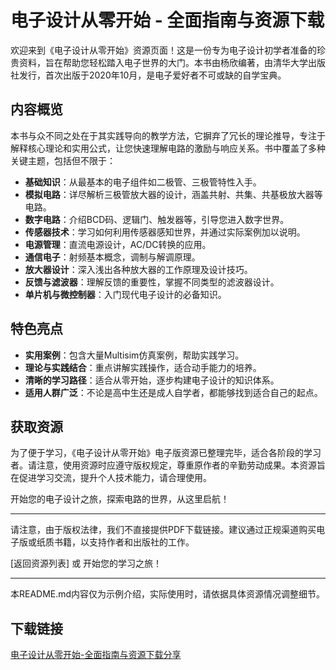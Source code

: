 # 电子设计从零开始 - 全面指南与资源下载

欢迎来到《电子设计从零开始》资源页面！这是一份专为电子设计初学者准备的珍贵资料，旨在帮助您轻松踏入电子世界的大门。本书由杨欣编著，由清华大学出版社发行，首次出版于2020年10月，是电子爱好者不可或缺的自学宝典。

## 内容概览

本书与众不同之处在于其实践导向的教学方法，它摒弃了冗长的理论推导，专注于解释核心理论和实用公式，让您快速理解电路的激励与响应关系。书中覆盖了多种关键主题，包括但不限于：

- **基础知识**：从最基本的电子组件如二极管、三极管特性入手。
- **模拟电路**：详尽解析三极管放大器的设计，涵盖共射、共集、共基极放大器等电路。
- **数字电路**：介绍BCD码、逻辑门、触发器等，引导您进入数字世界。
- **传感器技术**：学习如何利用传感器感知世界，并通过实际案例加以说明。
- **电源管理**：直流电源设计，AC/DC转换的应用。
- **通信电子**：射频基本概念，调制与解调原理。
- **放大器设计**：深入浅出各种放大器的工作原理及设计技巧。
- **反馈与滤波器**：理解反馈的重要性，掌握不同类型的滤波器设计。
- **单片机与微控制器**：入门现代电子设计的必备知识。

## 特色亮点

- **实用案例**：包含大量Multisim仿真案例，帮助实践学习。
- **理论与实践结合**：重点讲解实践操作，适合动手能力的培养。
- **清晰的学习路径**：适合从零开始，逐步构建电子设计的知识体系。
- **适用人群广泛**：不论是高中生还是成人自学者，都能够找到适合自己的起点。

## 获取资源

为了便于学习，《电子设计从零开始》电子版资源已整理完毕，适合各阶段的学习者。请注意，使用资源时应遵守版权规定，尊重原作者的辛勤劳动成果。本资源旨在促进学习交流，提升个人技术能力，请合理使用。

开始您的电子设计之旅，探索电路的世界，从这里启航！

---

请注意，由于版权法律，我们不直接提供PDF下载链接。建议通过正规渠道购买电子版或纸质书籍，以支持作者和出版社的工作。

[返回资源列表] 或 开始您的学习之旅！

---

本README.md内容仅为示例介绍，实际使用时，请依据具体资源情况调整细节。

## 下载链接

[电子设计从零开始-全面指南与资源下载分享](https://pan.quark.cn/s/bb41515b360e)